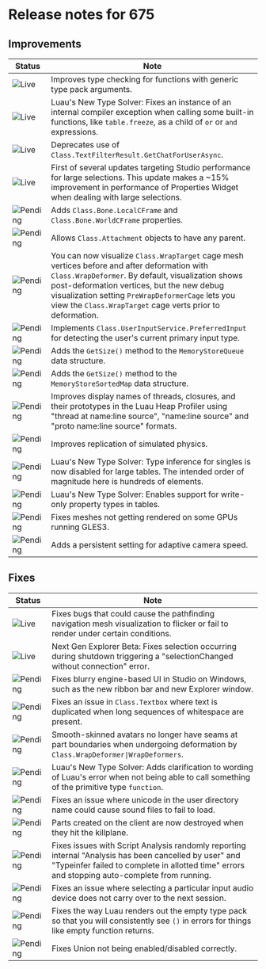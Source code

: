 # Release notes for 675

## Improvements

| Status | Note |
|--------|------|
| ![Live](https://img.shields.io/badge/Live-009E57?style=flat)  | Improves type checking for functions with generic type pack arguments. |
| ![Live](https://img.shields.io/badge/Live-009E57?style=flat)  | Luau's New Type Solver: Fixes an instance of an internal compiler exception when calling some built-in functions, like <code>table.freeze</code>, as a child of <code>or</code> or <code>and</code> expressions. |
| ![Live](https://img.shields.io/badge/Live-009E57?style=flat)  | Deprecates use of <code>Class.TextFilterResult.GetChatForUserAsync</code>. |
| ![Live](https://img.shields.io/badge/Live-009E57?style=flat)  | First of several updates targeting Studio performance for large selections. This update makes a ~15% improvement in performance of Properties Widget when dealing with large selections. |
| ![Pending](https://img.shields.io/badge/Pending-DEA517?style=flat)  | Adds <code>Class.Bone.LocalCFrame</code> and <code>Class.Bone.WorldCFrame</code> properties. |
| ![Pending](https://img.shields.io/badge/Pending-DEA517?style=flat)  | Allows <code>Class.Attachment</code> objects to have any parent. |
| ![Pending](https://img.shields.io/badge/Pending-DEA517?style=flat)  | You can now visualize <code>Class.WrapTarget</code> cage mesh vertices before and after deformation with <code>Class.WrapDeformer</code>. By default, visualization shows post-deformation vertices, but the new debug visualization setting <code>PreWrapDeformerCage</code> lets you view the <code>Class.WrapTarget</code> cage verts prior to deformation. |
| ![Pending](https://img.shields.io/badge/Pending-DEA517?style=flat)  | Implements <code>Class.UserInputService.PreferredInput</code> for detecting the user's current primary input type. |
| ![Pending](https://img.shields.io/badge/Pending-DEA517?style=flat)  | Adds the <code>GetSize()</code> method to the <code>MemoryStoreQueue</code> data structure. |
| ![Pending](https://img.shields.io/badge/Pending-DEA517?style=flat)  | Adds the <code>GetSize()</code> method to the <code>MemoryStoreSortedMap</code> data structure. |
| ![Pending](https://img.shields.io/badge/Pending-DEA517?style=flat)  | Improves display names of threads, closures, and their prototypes in the Luau Heap Profiler using "thread at name:line source", "name:line source" and "proto name:line source" formats. |
| ![Pending](https://img.shields.io/badge/Pending-DEA517?style=flat)  | Improves replication of simulated physics. |
| ![Pending](https://img.shields.io/badge/Pending-DEA517?style=flat)  | Luau's New Type Solver: Type inference for singles is now disabled for large tables. The intended order of magnitude here is hundreds of elements. |
| ![Pending](https://img.shields.io/badge/Pending-DEA517?style=flat)  | Luau's New Type Solver: Enables support for write-only property types in tables. |
| ![Pending](https://img.shields.io/badge/Pending-DEA517?style=flat)  | Fixes meshes not getting rendered on some GPUs running GLES3. |
| ![Pending](https://img.shields.io/badge/Pending-DEA517?style=flat)  | Adds a persistent setting for adaptive camera speed. |
## Fixes

| Status | Note |
|--------|------|
| ![Live](https://img.shields.io/badge/Live-009E57?style=flat)  | Fixes bugs that could cause the pathfinding navigation mesh visualization to flicker or fail to render under certain conditions. |
| ![Live](https://img.shields.io/badge/Live-009E57?style=flat)  | Next Gen Explorer Beta: Fixes selection occurring during shutdown triggering a "selectionChanged without connection" error. |
| ![Pending](https://img.shields.io/badge/Pending-DEA517?style=flat)  | Fixes blurry engine-based UI in Studio on Windows, such as the new ribbon bar and new Explorer window. |
| ![Pending](https://img.shields.io/badge/Pending-DEA517?style=flat)  | Fixes an issue in <code>Class.Textbox</code> where text is duplicated when long sequences of whitespace are present. |
| ![Pending](https://img.shields.io/badge/Pending-DEA517?style=flat)  | Smooth-skinned avatars no longer have seams at part boundaries when undergoing deformation by <code>Class.WrapDeformer\|WrapDeformers</code>. |
| ![Pending](https://img.shields.io/badge/Pending-DEA517?style=flat)  | Luau's New Type Solver: Adds clarification to wording of Luau's error when not being able to call something of the primitive type <code>function</code>. |
| ![Pending](https://img.shields.io/badge/Pending-DEA517?style=flat)  | Fixes an issue where unicode in the user directory name could cause sound files to fail to load. |
| ![Pending](https://img.shields.io/badge/Pending-DEA517?style=flat)  | Parts created on the client are now destroyed when they hit the killplane. |
| ![Pending](https://img.shields.io/badge/Pending-DEA517?style=flat)  | Fixes issues with Script Analysis randomly reporting internal "Analysis has been cancelled by user" and "Typeinfer failed to complete in allotted time" errors and stopping auto-complete from running. |
| ![Pending](https://img.shields.io/badge/Pending-DEA517?style=flat)  | Fixes an issue where selecting a particular input audio device does not carry over to the next session. |
| ![Pending](https://img.shields.io/badge/Pending-DEA517?style=flat)  | Fixes the way Luau renders out the empty type pack so that you will consistently see <code>()</code> in errors for things like empty function returns. |
| ![Pending](https://img.shields.io/badge/Pending-DEA517?style=flat)  | Fixes Union not being enabled/disabled correctly. |
